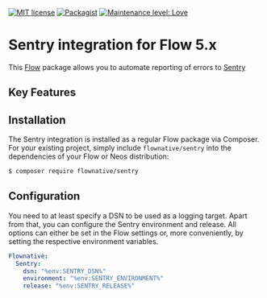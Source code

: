 [![MIT license](http://img.shields.io/badge/license-MIT-brightgreen.svg)](http://opensource.org/licenses/MIT)
[![Packagist](https://img.shields.io/packagist/v/flownative/sentry.svg)](https://packagist.org/packages/flownative/sentry)
[![Maintenance level: Love](https://img.shields.io/badge/maintenance-%E2%99%A1%E2%99%A1%E2%99%A1-ff69b4.svg)](https://www.flownative.com/en/products/open-source.html)

# Sentry integration for Flow 5.x

This [Flow](https://flow.neos.io) package allows you to automate reporting of errors to [Sentry](https://www.sentry.io) 

## Key Features


## Installation

The Sentry integration is installed as a regular Flow package via Composer. For your existing project, simply include 
`flownative/sentry` into the dependencies of your Flow or Neos distribution:

```bash
$ composer require flownative/sentry
```

## Configuration

You need to at least specify a DSN to be used as a logging target. Apart from that, you
can configure the Sentry environment and release. All options can either be set in the
Flow settings or, more conveniently, by setting the respective environment variables.

```yaml
Flownative:
  Sentry:
    dsn: "%env:SENTRY_DSN%"
    environment: "%env:SENTRY_ENVIRONMENT%"
    release: "%env:SENTRY_RELEASE%"
```
